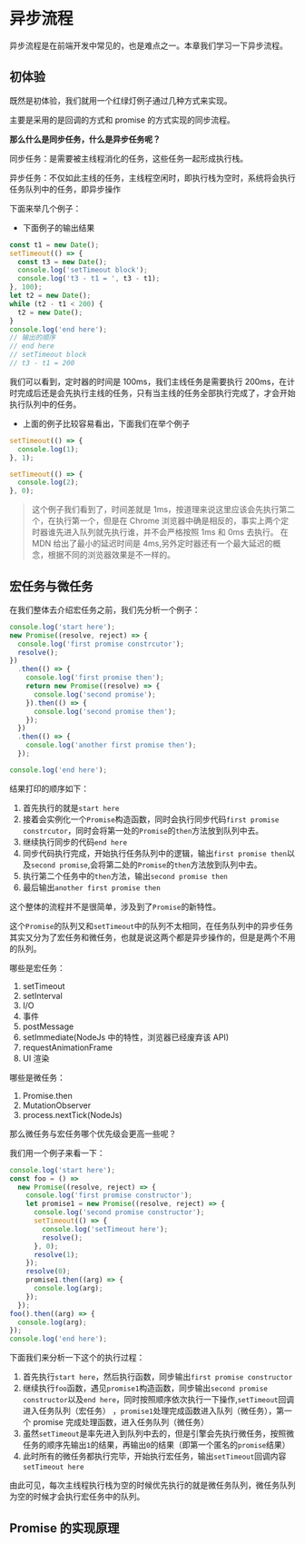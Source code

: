 # 异步流程

异步流程是在前端开发中常见的，也是难点之一。本章我们学习一下异步流程。

## 初体验

既然是初体验，我们就用一个红绿灯例子通过几种方式来实现。

<code src="./demo/demo6.tsx"></code>

主要是采用的是回调的方式和 promise 的方式实现的同步流程。

**那么什么是同步任务，什么是异步任务呢？**

同步任务：是需要被主线程消化的任务，这些任务一起形成执行栈。

异步任务：不仅如此主线的任务，主线程空闲时，即执行栈为空时，系统将会执行任务队列中的任务，即异步操作

下面来举几个例子：

- 下面例子的输出结果

```js
const t1 = new Date();
setTimeout(() => {
  const t3 = new Date();
  console.log('setTimeout block');
  console.log('t3 - t1 = ', t3 - t1);
}, 100);
let t2 = new Date();
while (t2 - t1 < 200) {
  t2 = new Date();
}
console.log('end here');
// 输出的顺序
// end here
// setTimeout block
// t3 - t1 = 200
```

我们可以看到，定时器的时间是 100ms，我们主线任务是需要执行 200ms，在计时完成后还是会先执行主线的任务，只有当主线的任务全部执行完成了，才会开始执行队列中的任务。

- 上面的例子比较容易看出，下面我们在举个例子

```js
setTimeout(() => {
  console.log(1);
}, 1);

setTimeout(() => {
  console.log(2);
}, 0);
```

> 这个例子我们看到了，时间差就是 1ms，按道理来说这里应该会先执行第二个，在执行第一个，但是在 Chrome 浏览器中确是相反的，事实上两个定时器谁先进入队列就先执行谁，并不会严格按照 1ms 和 0ms 去执行。
> 在 MDN 给出了最小的延迟时间是 4ms,另外定时器还有一个最大延迟的概念，根据不同的浏览器效果是不一样的。

## 宏任务与微任务

在我们整体去介绍宏任务之前，我们先分析一个例子：

```js
console.log('start here');
new Promise((resolve, reject) => {
  console.log('first promise constrcutor');
  resolve();
})
  .then(() => {
    console.log('first promise then');
    return new Promise((resolve) => {
      console.log('second promise');
    }).then(() => {
      console.log('second promise then');
    });
  })
  .then(() => {
    console.log('another first promise then');
  });

console.log('end here');
```

结果打印的顺序如下：

1. 首先执行的就是`start here`
2. 接着会实例化一个`Promise`构造函数，同时会执行同步代码`first promise constrcutor`，同时会将第一处的`Promise`的`then`方法放到队列中去。
3. 继续执行同步的代码`end here`
4. 同步代码执行完成，开始执行任务队列中的逻辑，输出`first promise then`以及`second promise`,会将第二处的`Promise`的`then`方法放到队列中去。
5. 执行第二个任务中的`then`方法，输出`second promise then`
6. 最后输出`another first promise then`

这个整体的流程并不是很简单，涉及到了`Promise`的新特性。

这个`Promise`的队列又和`setTimeout`中的队列不太相同，在任务队列中的异步任务其实又分为了宏任务和微任务，也就是说这两个都是异步操作的，但是是两个不用的队列。

哪些是宏任务：

1. setTimeout
2. setInterval
3. I/O
4. 事件
5. postMessage
6. setImmediate(NodeJs 中的特性，浏览器已经废弃该 API)
7. requestAnimationFrame
8. UI 渲染

哪些是微任务：

1. Promise.then
2. MutationObserver
3. process.nextTick(NodeJs)

那么微任务与宏任务哪个优先级会更高一些呢？

我们用一个例子来看一下：

```js
console.log('start here');
const foo = () =>
  new Promise((resolve, reject) => {
    console.log('first promise constructor');
    let promise1 = new Promise((resolve, reject) => {
      console.log('second promise constructor');
      setTimeout(() => {
        console.log('setTimeout here');
        resolve();
      }, 0);
      resolve(1);
    });
    resolve(0);
    promise1.then((arg) => {
      console.log(arg);
    });
  });
foo().then((arg) => {
  console.log(arg);
});
console.log('end here');
```

下面我们来分析一下这个的执行过程：

1. 首先执行`start here`，然后执行函数，同步输出`first promise constructor`
2. 继续执行`foo`函数，遇见`promise1`构造函数，同步输出`second promise constructor`以及`end here`，同时按照顺序依次执行一下操作,`setTimeout`回调进入任务队列（宏任务）
   ，`promise1`处理完成函数进入队列（微任务），第一个 promise 完成处理函数，进入任务队列（微任务）
3. 虽然`setTimeout`是率先进入到队列中去的，但是引擎会先执行微任务，按照微任务的顺序先输出`1`的结果，再输出`0`的结果（即第一个匿名的`promise`结果）
4. 此时所有的微任务都执行完毕，开始执行宏任务，输出`setTimeout`回调内容`setTimeout here`

由此可见，每次主线程执行栈为空的时候优先执行的就是微任务队列，微任务队列为空的时候才会执行宏任务中的队列。

## Promise 的实现原理
